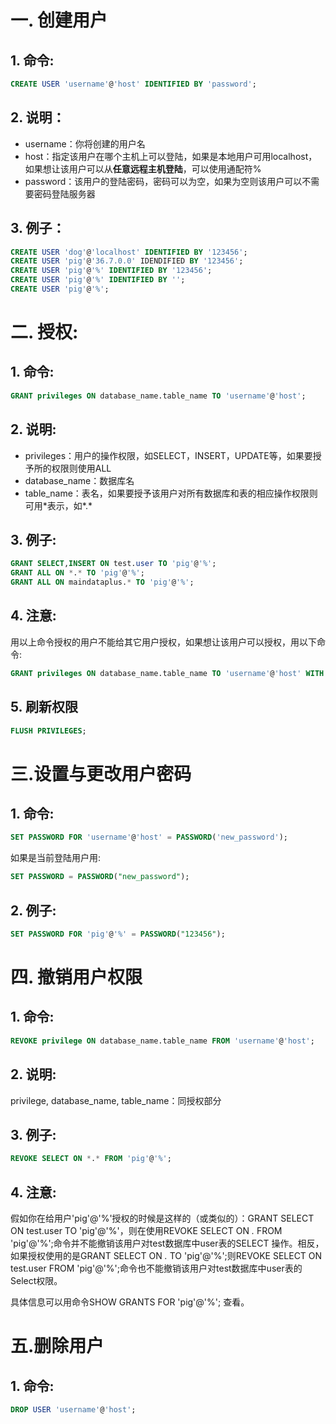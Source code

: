# 一. 创建用户
## 1. 命令:

```sql
CREATE USER 'username'@'host' IDENTIFIED BY 'password';
```

## 2. 说明：

 - username：你将创建的用户名
 - host：指定该用户在哪个主机上可以登陆，如果是本地用户可用localhost，如果想让该用户可以从**任意远程主机登陆**，可以使用通配符%
 - password：该用户的登陆密码，密码可以为空，如果为空则该用户可以不需要密码登陆服务器
## 3. 例子：

```sql
CREATE USER 'dog'@'localhost' IDENTIFIED BY '123456';
CREATE USER 'pig'@'36.7.0.0' IDENDIFIED BY '123456';
CREATE USER 'pig'@'%' IDENTIFIED BY '123456';
CREATE USER 'pig'@'%' IDENTIFIED BY '';
CREATE USER 'pig'@'%';
```

# 二. 授权:
## 1. 命令:

```sql
GRANT privileges ON database_name.table_name TO 'username'@'host';
```

## 2. 说明:
 - privileges：用户的操作权限，如SELECT，INSERT，UPDATE等，如果要授予所的权限则使用ALL
 - database_name：数据库名
 - table_name：表名，如果要授予该用户对所有数据库和表的相应操作权限则可用\*表示，如\*.\*
## 3. 例子:

```sql
GRANT SELECT,INSERT ON test.user TO 'pig'@'%';
GRANT ALL ON *.* TO 'pig'@'%';
GRANT ALL ON maindataplus.* TO 'pig'@'%';
```
## 4. 注意:
用以上命令授权的用户不能给其它用户授权，如果想让该用户可以授权，用以下命令:

```sql
GRANT privileges ON database_name.table_name TO 'username'@'host' WITH GRANT OPTION;
```
## 5. 刷新权限

```sql
FLUSH PRIVILEGES; 
```
# 三.设置与更改用户密码
## 1. 命令:

```sql
SET PASSWORD FOR 'username'@'host' = PASSWORD('new_password');
```
如果是当前登陆用户用:

```sql
SET PASSWORD = PASSWORD("new_password");
```
## 2. 例子:

```sql
SET PASSWORD FOR 'pig'@'%' = PASSWORD("123456");
```
# 四. 撤销用户权限
## 1. 命令:
```sql
REVOKE privilege ON database_name.table_name FROM 'username'@'host';
```
## 2. 说明:
privilege, database_name, table_name：同授权部分
## 3. 例子:

```sql
REVOKE SELECT ON *.* FROM 'pig'@'%';
```
## 4. 注意:
假如你在给用户'pig'@'%'授权的时候是这样的（或类似的）：GRANT SELECT ON test.user TO 'pig'@'%'，则在使用REVOKE SELECT ON *.* FROM 'pig'@'%';命令并不能撤销该用户对test数据库中user表的SELECT 操作。相反，如果授权使用的是GRANT SELECT ON *.* TO 'pig'@'%';则REVOKE SELECT ON test.user FROM 'pig'@'%';命令也不能撤销该用户对test数据库中user表的Select权限。

具体信息可以用命令SHOW GRANTS FOR 'pig'@'%'; 查看。
# 五.删除用户
## 1. 命令:

```sql
DROP USER 'username'@'host';
```